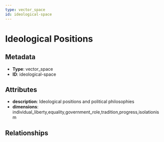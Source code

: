 ```yaml
---
type: vector_space
id: ideological-space
---
```


# Ideological Positions

## Metadata

- **Type**: vector_space
- **ID**: ideological-space

## Attributes

- **description**: Ideological positions and political philosophies
- **dimensions**: individual_liberty,equality,government_role,tradition,progress,isolationism

## Relationships

